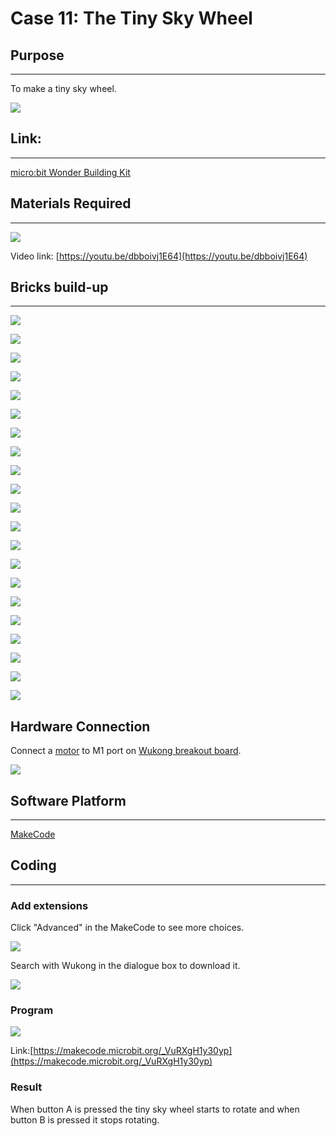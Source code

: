 # Case 11: The Tiny Sky Wheel

## Purpose
---
To make a tiny sky wheel.

![](./images/case-11-01.png)

## Link:
---
[micro:bit Wonder Building Kit](https://www.elecfreaks.com/micro-bit-wonder-building-kit-without-micro-bit-board.html)

## Materials Required
---
![](./images/case-11-02.png)

Video link:
[https://youtu.be/dbboivj1E64](https://youtu.be/dbboivj1E64)

## Bricks build-up
---


![](./images/step-case-11-01.png)

![](./images/step-case-11-02.png)

![](./images/step-case-11-03.png)

![](./images/step-case-11-04.png)

![](./images/step-case-11-05.png)

![](./images/step-case-11-06.png)

![](./images/step-case-11-07.png)

![](./images/step-case-11-08.png)

![](./images/step-case-11-09.png)

![](./images/step-case-11-10.png)

![](./images/step-case-11-11.png)

![](./images/step-case-11-12.png)

![](./images/step-case-11-13.png)

![](./images/step-case-11-14.png)

![](./images/step-case-11-15.png)

![](./images/step-case-11-16.png)

![](./images/step-case-11-17.png)

![](./images/step-case-11-18.png)

![](./images/step-case-11-19.png)

![](./images/step-case-11-20.png)

![](./images/step-case-11-21.png)

## Hardware Connection

Connect a [motor](https://www.elecfreaks.com/geekservo-motor-2kg-compatible-with-lego.html) to M1 port on [Wukong breakout board](https://www.elecfreaks.com/wukong-board-with-lego-holder-for-micro-bit.html).

![](./images/Wonder-Building-Kit-case-11-06.png)

## Software Platform
---
[MakeCode](https://makecode.microbit.org/)

## Coding
---
### Add extensions
Click "Advanced" in the MakeCode to see more choices.

![](./images/case-01-03.png)

Search with Wukong in the dialogue box to download it.

![](./images/case-01-04.png)





### Program

![](./images/case-11-03.png)

Link:[https://makecode.microbit.org/_VuRXgH1y30yp](https://makecode.microbit.org/_VuRXgH1y30yp)

### Result

When button A is pressed the tiny sky wheel starts to rotate and when button B is pressed it stops rotating.
